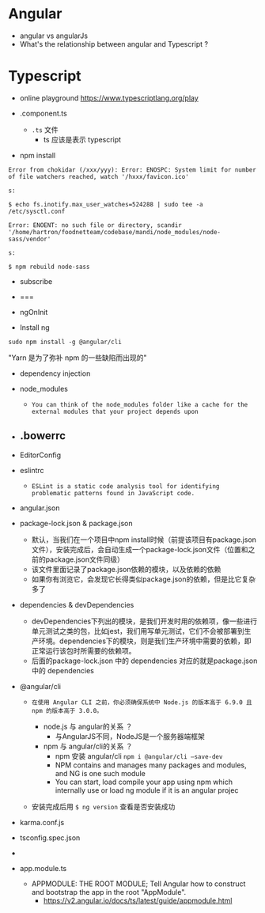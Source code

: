# Angular
- angular vs angularJs
- What's the relationship between angular and Typescript ?

# Typescript
- online playground https://www.typescriptlang.org/play


- .component.ts
    - `.ts` 文件
        - ts 应该是表示 typescript

- npm install


```
Error from chokidar (/xxx/yyy): Error: ENOSPC: System limit for number of file watchers reached, watch '/hxxx/favicon.ico'

s:

$ echo fs.inotify.max_user_watches=524288 | sudo tee -a /etc/sysctl.conf
```

```
Error: ENOENT: no such file or directory, scandir '/home/hartron/foodnetteam/codebase/mandi/node_modules/node-sass/vendor'

s:

$ npm rebuild node-sass
```

- subscribe

- ===

- ngOnInit

- Install ng
```
sudo npm install -g @angular/cli
```


"Yarn 是为了弥补 npm 的一些缺陷而出现的"


- dependency injection

- node_modules
    - `You can think of the node_modules folder like a cache for the external modules that your project depends upon`

- .bowerrc
    - 

- EditorConfig

- eslintrc
    - `ESLint is a static code analysis tool for identifying problematic patterns found in JavaScript code.`

- angular.json

- package-lock.json & package.json
    - 默认，当我们在一个项目中npm install时候（前提该项目有package.json文件），安装完成后，会自动生成一个package-lock.json文件（位置和之前的package.json文件同级）
    - 该文件里面记录了package.json依赖的模块，以及依赖的依赖
    - 如果你有浏览它，会发现它长得类似package.json的依赖，但是比它复杂多了

- dependencies & devDependencies
    - devDependencies下列出的模块，是我们开发时用的依赖项，像一些进行单元测试之类的包，比如jest，我们用写单元测试，它们不会被部署到生产环境。dependencies下的模块，则是我们生产环境中需要的依赖，即正常运行该包时所需要的依赖项。
    - 后面的package-lock.json 中的 dependencies 对应的就是package.json中的 dependencies


- @angular/cli
    - `在使用 Angular CLI 之前，你必须确保系统中 Node.js 的版本高于 6.9.0 且 npm 的版本高于 3.0.0。`
        - node.js 与 angular的关系 ？
            - 与AngularJS不同，NodeJS是一个服务器端框架
        - npm 与 angular/cli的关系 ？
            - npm 安装 angular/cli  `npm i @angular/cli –save-dev`
            - NPM contains and manages many packages and modules, and NG is one such module
            - You can start, load compile your app using npm which internally use or load ng module if it is an angular projec

    - 安装完成后用 `$ ng version` 查看是否安装成功

- karma.conf.js

- tsconfig.spec.json

- <router-outlet></router-outlet>

- app.module.ts
    - APPMODULE: THE ROOT MODULE; Tell Angular how to construct and bootstrap the app in the root "AppModule".
        - https://v2.angular.io/docs/ts/latest/guide/appmodule.html
    
